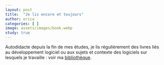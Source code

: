 ```yaml
---
layout: post
title:  "Je lis encore et toujours"
author: erica
categories: [ ]
image: assets/images/book.webp
study: true
---
```


Autodidacte depuis la fin de mes études, je lis régulièrement des livres liés au développement logiciel ou aux sujets et contexte des logiciels sur lesquels je travaille : voir ma <a href="https://www.goodreads.com/review/list/166121524?order=d&sort=rating" target="_blank">bibliothèque</a>.